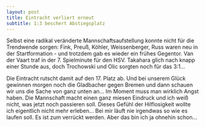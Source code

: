 ```yaml
---
layout: post
title: Eintracht verliert erneut
subtitle: 1:3 beschert Abstiegsplatz
---
```


Selbst eine radikal veränderte Mannschaftsaufstellung konnte nicht für die Trendwende sorgen: Fink, Preuß, Köhler, Weissenberger, Russ waren neu in der Startformation - und trotzdem gab es wieder ein frühes Gegentor. Van der Vaart traf in der 7. Spielminute für den HSV. Takahara glich nach knapp einer Stunde aus, doch Trochowski und Olic sorgten noch für das 3:1...

Die Eintracht rutscht damit auf den 17. Platz ab. Und bei unserem Glück gewinnen morgen noch die Gladbacher gegen Bremen und dann schauen wir uns die Sache von ganz unten an... Im Moment muss man wirklich Angst haben. Die Mannschaft macht einen ganz miesen Eindruck und ich weiß nicht, was jetzt noch passieren soll. Dieses Gefühl der Hilflosigkeit wollte ich eigentlich nicht mehr erleben... Bei mir läuft nie irgendwas so wie es laufen soll. Es ist zum verrückt werden. Aber das bin ich ja ohnehin schon...
